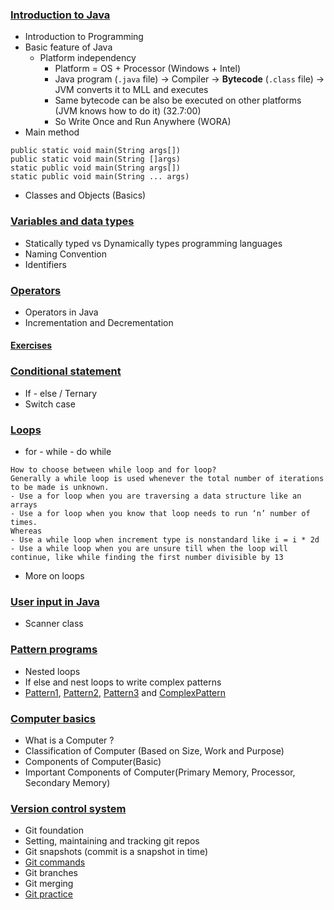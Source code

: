### [Introduction to Java](lectures/4.JavaFundamentals.pdf)
- Introduction to Programming
- Basic feature of Java
  - Platform independency
    - Platform = OS + Processor (Windows + Intel)
    - Java program (`.java` file) -> Compiler -> **Bytecode** (`.class` file) -> JVM converts it to MLL and executes
    - Same bytecode can be also be executed on other platforms (JVM knows how to do it) (32.7:00)
    - So Write Once and Run Anywhere (WORA)
- Main method
```
public static void main(String args[])
public static void main(String []args)
static public void main(String args[])
static public void main(String ... args)
```
- Classes and Objects (Basics)
### [Variables and data types](lectures/5.VariablesAndDatatypes.pdf)
- Statically typed vs Dynamically types programming languages
- Naming Convention
- Identifiers
### [Operators](lectures/6.Operators.pdf)
- Operators in Java
- Incrementation and Decrementation
#### [Exercises](exercises/basic1.java)
### [Conditional statement](lectures/7.ConditionalStatements.pdf)
- If - else / Ternary
- Switch case
### [Loops](lectures/8.Loops.pdf)
- for - while - do while
```
How to choose between while loop and for loop?
Generally a while loop is used whenever the total number of iterations to be made is unknown. 
- Use a for loop when you are traversing a data structure like an arrays
- Use a for loop when you know that loop needs to run ‘n’ number of times.
Whereas
- Use a while loop when increment type is nonstandard like i = i * 2d
- Use a while loop when you are unsure till when the loop will continue, like while finding the first number divisible by 13
```
- More on loops
### [User input in Java](lectures/9.UserInput.pdf)
- Scanner class
### [Pattern programs](lectures/10.PatternProgramming.pdf)
- Nested loops
- If else and nest loops to write complex patterns
- [Pattern1](exercises/Pattern1.java), [Pattern2](exercises/Pattern2.java), [Pattern3](exercises/Pattern3.java) and [ComplexPattern](exercises/ComplexPattern.java)
### [Computer basics](lectures/1.ComputerBasics.pdf)
- What is a Computer ?
- Classification of Computer (Based on Size, Work and Purpose)
- Components of Computer(Basic)
- Important Components of Computer(Primary Memory, Processor, Secondary Memory)
### [Version control system](lectures/2.VersionControlSystem.pdf)
- Git foundation
- Setting, maintaining and tracking git repos
- Git snapshots (commit is a snapshot in time)
- [Git commands](lectures/3.GitCommands.pdf)
- Git branches
- Git merging
- [Git practice](https://github.com/sbhrwl/system_design/blob/main/docs/Other/git/Practice.md)
